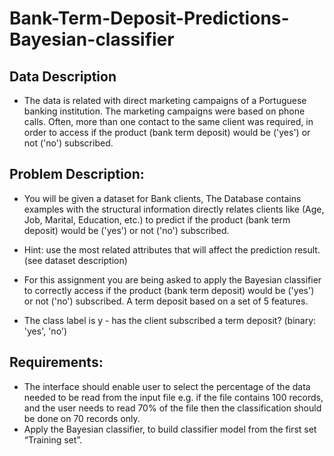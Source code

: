 # Bank-Term-Deposit-Predictions-Bayesian-classifier

## Data Description
- The data is related with direct marketing campaigns of a Portuguese banking institution. The marketing campaigns were based on phone calls. Often, more than one contact to the same client was required, in order to access if the product (bank term deposit) would be ('yes') or not ('no') subscribed.

## Problem Description:
- You will be given a dataset for Bank clients, The Database contains examples with the structural information directly relates clients like (Age, Job, Marital, Education, etc.) to predict if the product (bank term deposit) would be ('yes') or not ('no') subscribed.
- Hint: use the most related attributes that will affect the prediction result. (see dataset description)

- For this assignment you are being asked to apply the Bayesian classifier to correctly access if the product (bank term deposit) would be ('yes') or not ('no') subscribed. A term deposit based on a set of 5 features.

- The class label is y - has the client subscribed a term deposit? (binary: 'yes', 'no')

## Requirements:
- The interface should enable user to select the percentage of the data needed to be read from the input file e.g. if the file contains 100 records, and the user needs to read 70% of the file then the classification should be done on 70 records only.
- Apply the Bayesian classifier, to build classifier model from the first set “Training set”.
